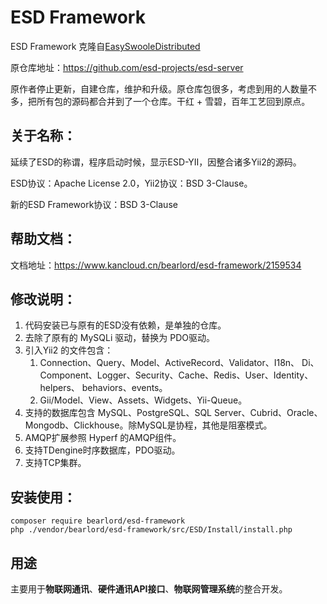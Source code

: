 # ESD Framework
ESD Framework 克隆自[EasySwooleDistributed](https://github.com/esd-projects/esd-server)

原仓库地址：https://github.com/esd-projects/esd-server



原作者停止更新，自建仓库，维护和升级。原仓库包很多，考虑到用的人数量不多，把所有包的源码都合并到了一个仓库。干红 + 雪碧，百年工艺回到原点。



## 关于名称：

延续了ESD的称谓，程序启动时候，显示ESD-YII，因整合诸多Yii2的源码。

ESD协议：Apache License 2.0，Yii2协议：BSD 3-Clause。

新的ESD Framework协议：BSD 3-Clause



## 帮助文档：

文档地址：https://www.kancloud.cn/bearlord/esd-framework/2159534



## 修改说明：

1. 代码安装已与原有的ESD没有依赖，是单独的仓库。
2. 去除了原有的 MySQLi 驱动，替换为 PDO驱动。
3. 引入Yii2 的文件包含：
   1. Connection、Query、Model、ActiveRecord、Validator、I18n、  Di、Component、Logger、Security、Cache、Redis、User、Identity、helpers、 behaviors、events。
   2. Gii/Model、View、Assets、Widgets、Yii-Queue。
4. 支持的数据库包含 MySQL、PostgreSQL、SQL Server、Cubrid、Oracle、Mongodb、Clickhouse。除MySQL是协程，其他是阻塞模式。
5. AMQP扩展参照 Hyperf 的AMQP组件。
6. 支持TDengine时序数据库，PDO驱动。
7. 支持TCP集群。



## 安装使用：

```
composer require bearlord/esd-framework 
php ./vendor/bearlord/esd-framework/src/ESD/Install/install.php 
```



## 用途

主要用于**物联网通讯**、**硬件通讯API接口**、**物联网管理系统**的整合开发。


